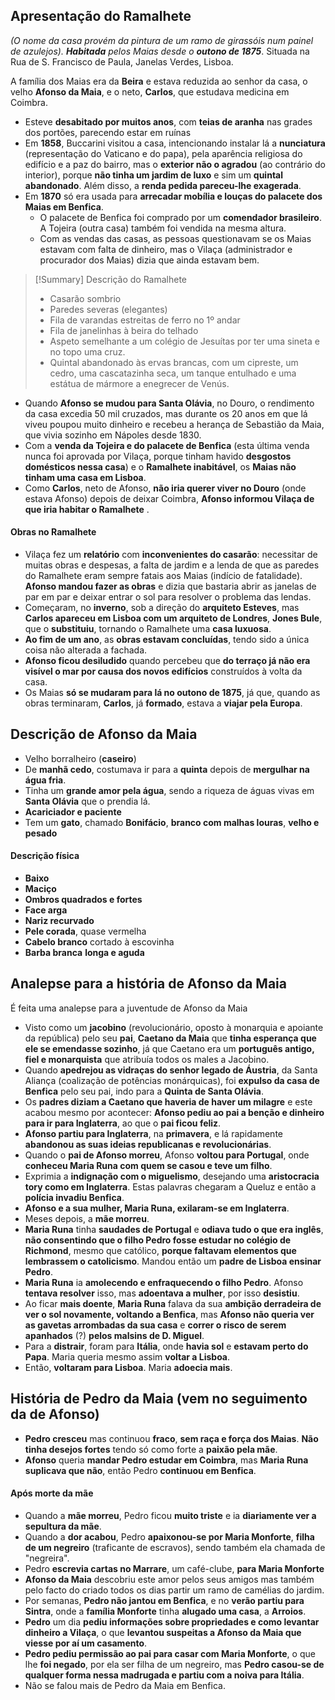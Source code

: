 ## Apresentação do Ramalhete
*(O nome da casa provém da pintura de um ramo de girassóis num painel de azulejos).*
_**Habitada** pelos Maias desde o **outono de 1875**_.
Situada na Rua de S. Francisco de Paula, Janelas Verdes, Lisboa.

A família dos Maias era da **Beira** e estava reduzida ao senhor da casa, o velho **Afonso da Maia**, e o neto, **Carlos**, que estudava medicina em Coimbra.

- Esteve **desabitado por muitos anos**, com **teias de aranha** nas grades dos portões, parecendo estar em ruínas
- Em **1858**, Buccarini visitou a casa, intencionando instalar lá a **nunciatura** (representação do Vaticano e do papa), pela aparência religiosa do edifício e a paz do bairro, mas o **exterior não o agradou** (ao contrário do interior), porque **não tinha um jardim de luxo** e sim um **quintal abandonado**. Além disso, a **renda pedida pareceu-lhe exagerada**. 
- Em **1870** só era usada para **arrecadar mobília e louças do palacete dos Maias em Benfica**.
	- O palacete de Benfica foi comprado por um **comendador brasileiro**. A Tojeira (outra casa) também foi vendida na mesma altura.
	- Com as vendas das casas, as pessoas questionavam se os Maias estavam com falta de dinheiro, mas o Vilaça (administrador e procurador dos Maias) dizia que ainda estavam bem.

> [!Summary] Descrição do Ramalhete
> - Casarão sombrio
> - Paredes severas (elegantes)
> - Fila de varandas estreitas de ferro no 1º andar
> - Fila de janelinhas à beira do telhado
> - Aspeto semelhante a um colégio de Jesuítas por ter uma sineta e no topo uma cruz.
> - Quintal abandonado às ervas brancas, com um cipreste, um cedro, uma cascatazinha seca, um tanque entulhado e uma estátua de mármore a enegrecer de Venús.

- Quando **Afonso se mudou para Santa Olávia**, no Douro, o rendimento da casa excedia 50 mil cruzados, mas durante os 20 anos em que lá viveu poupou muito dinheiro e recebeu a herança de Sebastião da Maia, que vivia sozinho em Nápoles desde 1830.
- Com a **venda da Tojeira e do palacete de Benfica** (esta última venda nunca foi aprovada por Vilaça, porque tinham havido **desgostos domésticos nessa casa**) e o **Ramalhete inabitável**, os **Maias não tinham uma casa em Lisboa**.
- Como **Carlos**, neto de Afonso, **não iria querer viver no Douro** (onde estava Afonso) depois de deixar Coimbra, **Afonso informou Vilaça de que iria habitar o Ramalhete** .
#### Obras no Ramalhete
- Vilaça fez um **relatório** com **inconvenientes do casarão**: necessitar de muitas obras e despesas, a falta de jardim e a lenda de que as paredes do Ramalhete eram sempre fatais aos Maias (indício de fatalidade). **Afonso mandou fazer as obras** e dizia que bastaria abrir as janelas de par em par e deixar entrar o sol para resolver o problema das lendas.
- Começaram, no **inverno**, sob a direção do **arquiteto Esteves**, mas **Carlos apareceu em Lisboa com um arquiteto de Londres**, **Jones Bule**, que o **substituiu**, tornando o Ramalhete uma **casa luxuosa**.
- **Ao fim de um ano**, as **obras estavam concluídas**, tendo sido a única coisa não alterada a fachada.
- **Afonso ficou desiludido** quando percebeu que **do terraço já não era visível o mar por causa dos novos edifícios** construídos à volta da casa.
- Os Maias **só se mudaram para lá no outono de 1875**, já que, quando as obras terminaram, **Carlos**, já **formado**, estava a **viajar pela Europa**.
## Descrição de Afonso da Maia
- Velho borralheiro (**caseiro**)
- De **manhã cedo**, costumava ir para a **quinta** depois de **mergulhar na água fria**.
- Tinha um **grande amor pela água**, sendo a riqueza de águas vivas em **Santa Olávia** que o prendia lá.
- **Acariciador e paciente**
- Tem um **gato**, chamado **Bonifácio**, **branco com malhas louras**, **velho e pesado**
#### Descrição física
- **Baixo**
- **Maciço**
- **Ombros quadrados e fortes**
- **Face arga**
- **Nariz recurvado**
- **Pele corada**, quase vermelha
- **Cabelo branco** cortado à escovinha
- **Barba branca** **longa e aguda**
## Analepse para a história de Afonso da Maia
É feita uma analepse para a juventude de Afonso da Maia

- Visto como um **jacobino** (revolucionário, oposto à monarquia e apoiante da república) pelo seu **pai**, **Caetano da Maia** que **tinha esperança que ele se emendasse sozinho**, já que Caetano era um **português antigo, fiel e monarquista** que atribuía todos os males a Jacobino.
- Quando **apedrejou as vidraças do senhor legado de Áustria**, da Santa Aliança (coalização de potências monárquicas), foi **expulso da casa de Benfica** pelo seu pai, indo para a **Quinta de Santa Olávia**.
- Os **padres diziam a Caetano que haveria de haver um milagre** e este acabou mesmo por acontecer: **Afonso pediu ao pai a benção e dinheiro para ir para Inglaterra**, ao que o **pai ficou feliz**.
- **Afonso partiu para Inglaterra**, na **primavera**, e lá rapidamente **abandonou as suas ideias republicanas e revolucionárias**.
- Quando o **pai de Afonso morreu**, Afonso **voltou para Portugal**, onde **conheceu Maria Runa com quem se casou e teve um filho**.
- Exprimia a **indignação com o miguelismo**, desejando uma **aristocracia tory como em Inglaterra**. Estas palavras chegaram a Queluz e então a **polícia invadiu Benfica**.
- **Afonso e a sua mulher, Maria Runa, exilaram-se em Inglaterra**.
- Meses depois, a **mãe morreu**.
- **Maria Runa** tinha **saudades de Portugal** e **odiava tudo o que era inglês**, **não consentindo que o filho Pedro fosse estudar no colégio de Richmond**, mesmo que católico, **porque faltavam elementos que lembrassem o catolicismo**. Mandou então um **padre de Lisboa ensinar Pedro**.
- **Maria Runa** ia **amolecendo e enfraquecendo o filho Pedro**. Afonso **tentava resolver** isso, mas **adoentava a mulher**, por isso **desistiu**.
- Ao ficar **mais doente**, **Maria Runa** falava da sua **ambição derradeira de ver o sol novamente, voltando a Benfica**, mas **Afonso não queria ver as gavetas arrombadas da sua casa** e **correr o risco de serem apanhados** (?) **pelos malsins de D. Miguel**.
- Para a **distrair**, foram para **Itália**, onde **havia sol** e **estavam perto do Papa**. Maria queria mesmo assim **voltar a Lisboa**.
- Então, **voltaram para Lisboa**. Maria **adoecia mais**.
## História de Pedro da Maia (vem no seguimento da de Afonso)
- **Pedro cresceu** mas continuou **fraco**, **sem raça e força dos Maias**. **Não tinha desejos fortes** tendo só como forte a **paixão pela mãe**.
- **Afonso** queria **mandar Pedro estudar em Coimbra**, mas **Maria Runa suplicava que não**, então Pedro **continuou em Benfica**.
#### Após morte da mãe
- Quando a **mãe morreu**, Pedro ficou **muito triste** e ia **diariamente ver a sepultura da mãe**.
- Quando a **dor acabou**, Pedro **apaixonou-se por Maria Monforte**, **filha de um negreiro** (traficante de escravos), sendo também ela chamada de "negreira".
- Pedro **escrevia cartas no Marrare**, um café-clube, **para Maria Monforte**
- **Afonso da Maia** descobriu este amor pelos seus amigos mas também pelo facto do criado todos os dias partir um ramo de camélias do jardim.
- Por semanas, **Pedro não jantou em Benfica**, e no **verão partiu para Sintra**, onde a **família Monforte** tinha **alugado uma casa**, a **Arroios**.
- **Pedro** um dia **pediu informações sobre propriedades e como levantar dinheiro a Vilaça**, o que **levantou suspeitas a Afonso da Maia que viesse por aí um casamento**.
- **Pedro pediu permissão ao pai para casar com Maria Monforte**, o que lhe **foi negado**, por ela ser filha de um negreiro, mas **Pedro casou-se de qualquer forma nessa madrugada e partiu com a noiva para Itália**.
- Não se falou mais de Pedro da Maia em Benfica.